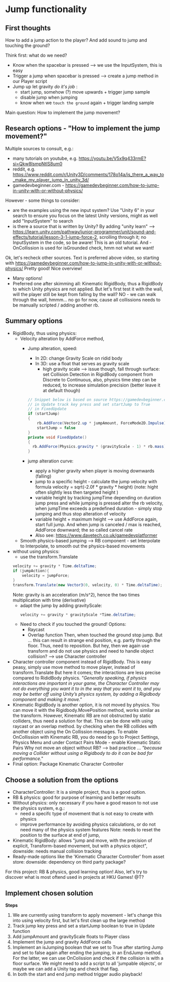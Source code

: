 # Jump functionality

## First thoughts
How to add a jump action to the player?
And add sound to jump and touching the ground?

Think first: what do we need?
- Know when the spacebar is pressed --> we use the InputSystem, this is easy
- Trigger a jump when spacebar is pressed --> create a jump method in our Player script
- Jump up let gravity _do it's job_ :
  - start jump, somehow (?) move upwards + trigger jump sample
  - disable jump when jumping
  - know when we `touch the ground` again + trigger landing sample

Main question: How to implement the jump movement?

## Research options - "How to implement the jump movement?"
Multiple sources to consult, e.g.:
- many tutorials on youtube, e.g. https://youtu.be/V5x9q433rmE?si=Qkw8IsmpNtlS8um0
- reddit, e.g. https://www.reddit.com/r/Unity3D/comments/178o14a/is_there_a_way_to_make_my_player_jump_in_unity_3d/
- gamedevbeginner.com - https://gamedevbeginner.com/how-to-jump-in-unity-with-or-without-physics/

However - some things to consider:
- are the examples using the new input system? Use "Unity 6" in your search to ensure you focus on the latest Unity versions, might as well add "InputSystem" to search
- is there a source that is written by Unity? By adding "unity learn" --> https://learn.unity.com/pathway/junior-programmer/unit/sound-and-effects/tutorial/lesson-3-1-jump-force-2, scrolling through it; no InputSystem in the code, so be aware! This is an old tutorial. And - OnCollission is used for isGrounded check, hmm not what we want!

Ok, let's recheck other sources. Text is preferred above video, so starting with  https://gamedevbeginner.com/how-to-jump-in-unity-with-or-without-physics/ Pretty good! Nice overview!
- Many options!
- Preferred one after skimming all: Kinematic RigidBody, thus a RigidBody to which Unity physics are not applied. But let's first test it with the wall, will the player still be kept from falling by the wall?  NO - we can walk through the wall, hmmm... no go for now, cause all collissions needs to be manually scripted / adding another rb.

## Summary options
- RigidBody, thus using physics:
  - Velocity alteration by AddForce method,
    - Jump alteration, speed:
      - In 2D: change Gravity Scale on ridid body
      - In 3D: use a float that serves as gravity scale
        - high gravity scale --> issue though, fall through surface:
        set Collision Detection in RigidBody component from Discrete to Continuous,
        also, physics time step can be reduced, to increase simulation precision (better leave it at default though)

      ```csharp
      // Snippet below is based on source https://gamedevbeginner.com/how-to-jump-in-unity-with-or-without-physics/, but already slightly altered
      // in Update track key press and set startJump to True
      // in FixedUpdate
      if (startJump)
      {
          rb.AddForce(Vector2.up * jumpAmount, ForceMode2D.Impulse);
          startJump = false
      }
      private void FixedUpdate()
      {
        rb.AddForce(Physics.gravity * (gravityScale - 1) * rb.mass);
      }
      ```


    - jump alteration curve:
      - apply a higher gravity when player is moving downwards (falling)
      - jump to a specific height - calculate the jump velocity with formula
        velocity = sqrt(-2.0f * gravity * height)
        (note: hight often slightly less then targeted height )
      - variable height by tracking jumpTime depending on duration jump press
      and while jumping is pressed alter the rb velocity, when jumpTime exceeds
      a predefined duration - simply stop jumping and thus stop alteration of velocity
      - variable height + maximum height --> use AddForce again, start full jump.
      And when jump is canceled / max is reached, AddForce downward; the so called cancel rate
      - Also see: https://www.davetech.co.uk/gamedevplatformer
  - Smooth physics-based jumping --> RB component - set Interpolate to Interpolate, to smooth out the physics-based movements
- without using physics:
  - use the transform.Translate
  ```csharp
  velocity += gravity * Time.deltaTime;
  if (jumpAction){
      velocity = jumpForce;
  }
  transform.Translate(new Vector3(0, velocity, 0) * Time.deltaTime);
  ```
  Note: gravity is an acceleration (m/s^2), hence the two times multiplication with time (derivative)
  - adapt the jump by adding gravityScale:
    ```csharp
    velocity += gravity * gravityScale *Time.deltaTime;
    ```
  - Need to check if you touched the ground! Options:
    - Raycast
    - Overlap function
    Then, when touched the ground stop jump. But ... this can result in strange end position, e.g. partly through the floor. Thus, need to reposition. But hey, then we again use transform and do not use physics and need to handle object collision? --> use Character controller
- Character controller component instead of RigidBody.
  This is easy peasy, simply use move method to move player, instead of transform.Translate
  But here it comes; the interactions are less precise compared to RididBody physics.
  _"Generally speaking, if physics interactions are important in your game, the Character Controller may not do everything you want it to in the way that you want it to, and you may be better off using Unity’s physics system, by adding a Rigidbody component and making it move."_
- Kinematic RigidBody is another option, it is not moved by physics. You can move it with
  the Rigidbody.MovePosition method, works similar as the transform.
  However, Kinematic RB are not obstructed by static colliders, thus need a solution for that. This can be done with using raycast or an overlap method. by checking when the RB collides with another object using the On Collission messages. To enable OnCollission with Kinematic RB, you do need to go to Project Settings, Physics Menu and under Contact Pairs Mode - enable Kinematic Static Pairs
  Why not move an object without RB? --> bad practice ... _"because moving a Collider without using a Rigidbody to do it can be bad for performance."_
- Final option: Package Kinematic Character Controller

## Choose a solution from the options
- CharacterController: It is a simple project, thus is a  good option.
- RB & physics: good for purpose of learning and better results
- Without physics: only necessary if you have a good reason to not use the physics system, e.g.:
  - need a specifc type of movement that is not easy to create with physics
  - improve performance by avoiding physics calculations, or do not need many of the physics system features
  Note: needs to reset the position to the surface at end of jump,
- Kinematic RigidBody: allows "jump and move, with the precision of explicit,
Transform-based movement, but with a physics object",
downside: needs manual collision tracking
- Ready-made options like the 'Kinematic Character Controller' from asset store:
downside: dependency on third party package?

For this project: RB & physics, good learning option!
Also, let's try to discover what is most oftend used in projects at HKU Games! @T?

## Implement chosen solution
**Steps**
1. We are currently  using transform to apply movement - let's change this into using velocity first, but let's first clean up the large method
2. Track jump key press and set a startJump boolean to true in Update function
3. Add jumpAmount and gravityScale floats to Player class
4. Implement the jump and gravity AddForce calls
5. Implement an isJumping boolean that we set to True after starting Jump and
set to false again after ending the jumping, in an EndJump method. For the latter,
we can use OnColission and check if the collision is with a floor surface.
We might need to add a script to all 'jumpable objects', or maybe we can add a Unity tag and check that flag.
6. In both the start and end jump method trigger audio playback!
